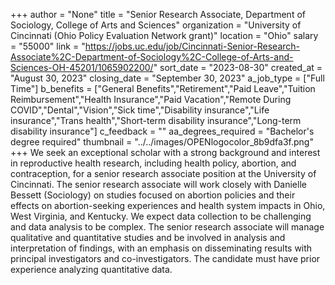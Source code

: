 +++
author = "None"
title = "Senior Research Associate, Department of Sociology, College of Arts and Sciences"
organization = "University of Cincinnati (Ohio Policy Evaluation Network grant)"
location = "Ohio"
salary = "55000"
link = "https://jobs.uc.edu/job/Cincinnati-Senior-Research-Associate%2C-Department-of-Sociology%2C-College-of-Arts-and-Sciences-OH-45201/1065902200/"
sort_date = "2023-08-30"
created_at = "August 30, 2023"
closing_date = "September 30, 2023"
a_job_type = ["Full Time"]
b_benefits = ["General Benefits","Retirement","Paid Leave","Tuition Reimbursement","Health Insurance","Paid Vacation","Remote During COVID","Dental","Vision","Sick time","Disability insurance","Life insurance","Trans health","Short-term disability insurance","Long-term disability insurance"]
c_feedback = ""
aa_degrees_required = "Bachelor's degree required"
thumbnail = "../../images/OPENlogocolor_8b9dfa3f.png"
+++
We seek an exceptional scholar with a strong background and interest in reproductive health research, including health policy, abortion, and contraception, for a senior research associate position at the University of Cincinnati. The senior research associate will work closely with Danielle Bessett (Sociology) on studies focused on abortion policies and their effects on abortion-seeking experiences and health system impacts in Ohio, West Virginia, and Kentucky. We expect data collection to be challenging and data analysis to be complex. The senior research associate will manage qualitative and quantitative studies and be involved in analysis and interpretation of findings, with an emphasis on disseminating results with principal investigators and co-investigators. The candidate must have prior experience analyzing quantitative data.